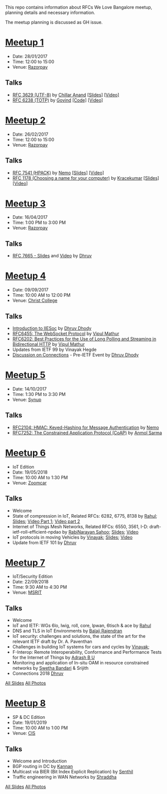 This repo contains information about RFCs We Love Bangalore meetup, planning details and necessary information.

The meetup planning is discussed as GH issue.

# [Meetup 1](https://github.com/rfcswelove/rfcs_we_love/issues/1)

- Date: 28/01/2017
- Time: 12:00  to 15:00
- Venue: [Razorpay](https://where.rzp.io)

## Talks

- [RFC 3629 (UTF-8)](https://tools.ietf.org/html/rfc3629) by [Chillar Anand](https://twitter.com/ChillarAnand) [[Slides]](https://chillaranand.github.io/unicode/) [[Video]](https://www.youtube.com/watch?v=nQVMljKldvo)
- [RFC 6238 (TOTP)](https://tools.ietf.org/html/rfc6238) by [Govind](https://twitter.com/xgovindx) [[Code]](https://gist.github.com/GoWind/97cc76e3aa20b4c40e7c1c7bb74568ad) [[Video]](https://twitter.com/rfcs_we_love/status/825251870524395520)


# [Meetup 2](https://github.com/rfcswelove/rfcs_we_love/issues/5)

- Date: 26/02/2017
- Time: 12:00  to 15:00
- Venue: [Razorpay](https://where.rzp.io)

## Talks

- [RFC 7541 (HPACK)](https://tools.ietf.org/html/rfc7541) by [Nemo](https://github.com/captn3m0) [[Slides]]() [[Video]](https://t.co/ntKkyKgOq7)
- [RFC 1178 (Choosing a name for your computer)](https://tools.ietf.org/html/rfc1178) by [Kracekumar](https://github.com/kracekumar) [[Slides]](http://slides.com/kracekumarramaraju/naming-a-computer) [[Video]](https://t.co/zcbQb5Nico)

# [Meetup 3](https://github.com/rfcswelove/rfcs_we_love/issues/6)

- Date: 16/04/2017
- Time: 1:00 PM to 3:00 PM
- Venue: [Razorpay](https://where.rzp.io)

## Talks

- [RFC 7665 - Slides](https://github.com/dhruvdhody-huawei/ietf/blob/master/RFC%207665.pdf) and [Video](https://twitter.com/rfcs_we_love/status/853530315737841664) by [Dhruv](dhruvdhody-huawei)


# [Meetup 4](https://github.com/rfcswelove/rfcs_we_love/issues/7)

- Date: 09/09/2017
- Time: 10:00 AM to 12:00 PM
- Venue: [Christ College](https://goo.gl/maps/obFoavQdSy52)

## Talks

- [Introduction to IIESoc](https://github.com/dhruvdhody-huawei/iiesoc/blob/master/Introduction%20to%20IIESoc.pdf) by [Dhruv Dhody](https://github.com/dhruvdhody-huawei)
- [RFC6455: The WebSocket Protocol](https://gitpitch.com/VipulMathur/rfc-meetup-sep2017?grs=gitlab) by [Vipul Mathur](https://twitter.com/VipulMathur)
- [RFC6202: Best Practices for the Use of Long Polling and Streaming in Bidirectional HTTP](https://gitpitch.com/VipulMathur/rfc-meetup-sep2017?grs=gitlab) by [Vipul Mathur](https://twitter.com/VipulMathur)
- Updates from IETF 99 by Vinayak Hegde
- [Discussion on Connections](https://cdn.rawgit.com/dhruvdhody-huawei/iiesoc/172581b7/Connections.pdf) - Pre-IETF Event by [Dhruv Dhody](https://github.com/dhruvdhody-huawei)

# [Meetup 5](https://github.com/rfcswelove/rfcs_we_love/issues/8)

- Date: 14/10/2017
- Time: 1:30 PM to 3:30 PM
- Venue: [Synup](http://bit.ly/old-synup-office)

## Talks

- [RFC2104: HMAC: Keyed-Hashing for Message Authentication](http://slides.com/captn3m0/deck-9#/) by [Nemo](https://github.com/captn3m0)
- [RFC7252:  The Constrained Application Protocol (CoAP)](https://speakerd.s3.amazonaws.com/presentations/652da89359ea40bab194a5607f4bed2b/CoAP.pdf) by [Anmol Sarma](https://www.anmolsarma.in/)

# [Meetup 6](https://github.com/rfcswelove/rfcs_we_love/issues/12)

- IoT Edition
- Date: 19/05/2018
- Time: 10:00 AM to 1:30 PM
- Venue: [Zoomcar](https://goo.gl/maps/J3SbjeUaeRr)

## Talks 

- Welcome
- State of compression in IoT, Related RFCs: 6282, 6775, 8138 by [Rahul](https://www.linkedin.com/in/rahul-jadhav-a0485310);
[Slides](https://drive.google.com/open?id=1GYaC3R629ISdT1XcoTNgTG4_z_qHjGVB); [Video Part 1](https://youtu.be/yHa4ie1wqTY); [Video part 2](https://youtu.be/8g_am4DIhpE) 
- Internet of Things Mesh Networks, Related RFCs: 6550, 3561, I-D: draft-ietf-roll-efficient-npdao by [RabiNarayan Sahoo](https://www.linkedin.com/in/rabi-narayan-sahoo-64142178/); [Slides](https://drive.google.com/open?id=1DULJRwZhLd10JqQo7MLi9ppgoig-H5Yq); [Video](https://youtu.be/jkKO3NGXpCQ) 
- IoT protocols in moving Vehicles by [Vinayak](https://www.linkedin.com/in/vinayakh/); [Slides](https://drive.google.com/open?id=1VpT9-t2-oeIa4KdpJQ3aMrQYsGYNN6jA); [Video](https://youtu.be/bv6Gl2oJ96U) 
- Update from IETF 101 by [Dhruv](https://www.dhruvdhody.com/)

# [Meetup 7](https://github.com/rfcswelove/rfcs_we_love/issues/15)

- IoT/Security Edition
- Date: 22/09/2018
- Time: 9:30 AM to 4:30 PM
- Venue: [MSRIT](http://www.msrit.edu/)

## Talks 

- Welcome
- IoT and IETF: WGs  6lo, lwig, roll, core, lpwan, 6tisch & ace by [Rahul](https://www.linkedin.com/in/rahul-jadhav-a0485310)
- DNS and TLS in IoT Environments by [Balaji Rajendran](https://www.linkedin.com/in/balajirajendran/) 
- IoT security: challenges and solutions, the state of the art for the relevant IETF draft by Dr. A. Paventhan
- Challenges in building IoT systems for cars and cycles by [Vinayak](https://www.linkedin.com/in/vinayakh/);
- F-Interop: Remote Interoperability, Conformance and Performance Tests for the Internet of Things by [Adrash B U](https://www.linkedin.com/in/adarsh-b-u-70640792/?originalSubdomain=in)
- Monitoring and application of In-situ OAM in resource constrained networks by [Swetha Bandari](https://www.linkedin.com/in/bhandari-shwetha-2830b45/?originalSubdomain=in) & Srijith
- Connections 2018 [Dhruv](https://www.dhruvdhody.com/)

[All Slides](https://drive.google.com/drive/u/1/folders/1J-M8B-keylkMYHt8oMvpvEvFODG_QQSL)
[All Photos](https://photos.app.goo.gl/qZkZ1noQ1HYo7EqE9)

# [Meetup 8](https://github.com/rfcswelove/rfcs_we_love/issues/16)

- SP & DC Edition
- Date: 19/01/2019
- Time: 10:00 AM to 1:00 PM
- Venue: [CIS](https://cis-india.org/)

## Talks 

- Welcome and Introduction
- BGP routing in DC by [Kannan](https://www.linkedin.com/in/kannan-jayaraman-1472552/) 
- Multicast via BIER (Bit Index Explicit Replication) by [Senthil](https://www.linkedin.com/in/senthil-dhanaraj-00149914/)
- Traffic engineering in WAN Networks by [Shraddha](https://www.linkedin.com/in/shraddha-hegde-9b75772/)

[All Slides](https://drive.google.com/drive/folders/1-IS0iKkVVuWrkFgiGt-veNIVXM4XSDt1?usp=sharing)
[All Photos](https://photos.app.goo.gl/dqwgpJRx93VFCeqv6)

